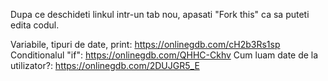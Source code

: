 Dupa ce deschideti linkul intr-un tab nou, apasati "Fork this" ca sa puteti edita codul.

Variabile, tipuri de date, print: https://onlinegdb.com/cH2b3Rs1sp
Conditionalul "if": https://onlinegdb.com/QHHC-Ckhv
Cum luam date de la utilizator?: https://onlinegdb.com/2DUJGR5_E
